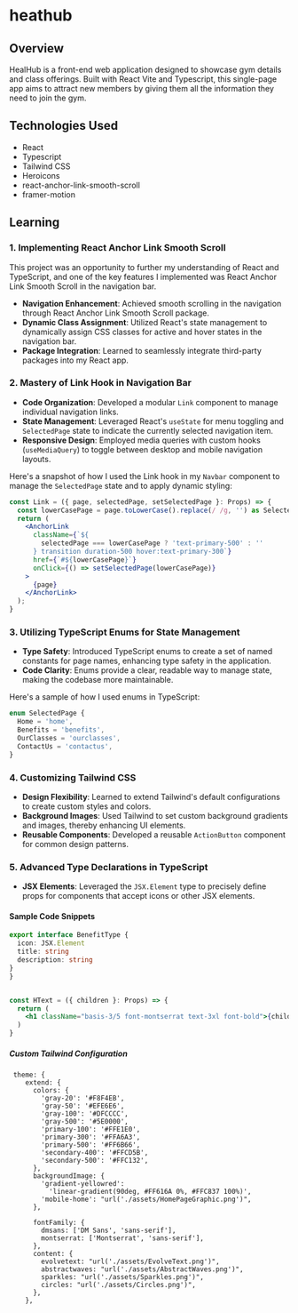 # heathub

## Overview
HealHub is a front-end web application designed to showcase gym details and class offerings. Built with React Vite and Typescript, this single-page app aims to attract new members by giving them all the information they need to join the gym.

## Technologies Used
- React
- Typescript
- Tailwind CSS
- Heroicons
- react-anchor-link-smooth-scroll
- framer-motion


## Learning

### 1. Implementing React Anchor Link Smooth Scroll

This project was an opportunity to further my understanding of React and TypeScript, and one of the key features I implemented was React Anchor Link Smooth Scroll in the navigation bar.

- **Navigation Enhancement**: Achieved smooth scrolling in the navigation through React Anchor Link Smooth Scroll package.
- **Dynamic Class Assignment**: Utilized React's state management to dynamically assign CSS classes for active and hover states in the navigation bar.
- **Package Integration**: Learned to seamlessly integrate third-party packages into my React app.

### 2. Mastery of Link Hook in Navigation Bar

- **Code Organization**: Developed a modular `Link` component to manage individual navigation links.
- **State Management**: Leveraged React's `useState` for menu toggling and `SelectedPage` state to indicate the currently selected navigation item.
- **Responsive Design**: Employed media queries with custom hooks (`useMediaQuery`) to toggle between desktop and mobile navigation layouts.

Here's a snapshot of how I used the Link hook in my `Navbar` component to manage the `SelectedPage` state and to apply dynamic styling:

```jsx
const Link = ({ page, selectedPage, setSelectedPage }: Props) => {
  const lowerCasePage = page.toLowerCase().replace(/ /g, '') as SelectedPage;
  return (
    <AnchorLink
      className={`${
        selectedPage === lowerCasePage ? 'text-primary-500' : ''
      } transition duration-500 hover:text-primary-300`}
      href={`#${lowerCasePage}`}
      onClick={() => setSelectedPage(lowerCasePage)}
    >
      {page}
    </AnchorLink>
  );
}
```

### 3. Utilizing TypeScript Enums for State Management

- **Type Safety**: Introduced TypeScript enums to create a set of named constants for page names, enhancing type safety in the application.
- **Code Clarity**: Enums provide a clear, readable way to manage state, making the codebase more maintainable.

Here's a sample of how I used enums in TypeScript:

```typescript
enum SelectedPage {
  Home = 'home',
  Benefits = 'benefits',
  OurClasses = 'ourclasses',
  ContactUs = 'contactus',
}   
```



### 4. Customizing Tailwind CSS

- **Design Flexibility**: Learned to extend Tailwind's default configurations to create custom styles and colors.
- **Background Images**: Used Tailwind to set custom background gradients and images, thereby enhancing UI elements.
- **Reusable Components**: Developed a reusable `ActionButton` component for common design patterns.

### 5. Advanced Type Declarations in TypeScript

- **JSX Elements**: Leveraged the `JSX.Element` type to precisely define props for components that accept icons or other JSX elements.

#### Sample Code Snippets
```typescript
export interface BenefitType {
  icon: JSX.Element
  title: string
  description: string
}
}   
```

```jsx

const HText = ({ children }: Props) => {
  return (
    <h1 className="basis-3/5 font-montserrat text-3xl font-bold">{children}</h1>
  )
}
```


##### Custom Tailwind Configuration
```
 theme: {
    extend: {
      colors: {
        'gray-20': '#F8F4EB',
        'gray-50': '#EFE6E6',
        'gray-100': '#DFCCCC',
        'gray-500': '#5E0000',
        'primary-100': '#FFE1E0',
        'primary-300': '#FFA6A3',
        'primary-500': '#FF6B66',
        'secondary-400': '#FFCD5B',
        'secondary-500': '#FFC132',
      },
      backgroundImage: {
        'gradient-yellowred':
          'linear-gradient(90deg, #FF616A 0%, #FFC837 100%)',
        'mobile-home': "url('./assets/HomePageGraphic.png')",
      },

      fontFamily: {
        dmsans: ['DM Sans', 'sans-serif'],
        montserrat: ['Montserrat', 'sans-serif'],
      },
      content: {
        evolvetext: "url('./assets/EvolveText.png')",
        abstractwaves: "url('./assets/AbstractWaves.png')",
        sparkles: "url('./assets/Sparkles.png')",
        circles: "url('./assets/Circles.png')",
      },
    },
```
